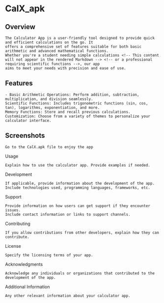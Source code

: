 # **CalX_apk**

## **Overview**

    The Calculator App is a user-friendly tool designed to provide quick and efficient calculations on the go. It 
    offers a comprehensive set of features suitable for both basic arithmetic and advanced mathematical functions. 
    Whether you're a student needing simple calculations <!-- This content will not appear in the rendered Markdown --> <!-- or a professional requiring scientific functions -->, our app 
    aims to meet your needs with precision and ease of use.
    
## **Features**

    - Basic Arithmetic Operations: Perform addition, subtraction, multiplication, and division seamlessly.
    Scientific Functions: Includes trigonometric functions (sin, cos, tan), logarithms, exponentiation, and more.
    Memory Functions: Store and recall previous calculations.
    Customization: Choose from a variety of themes to personalize your calculator interface.

## **Screenshots**





    Go to the CalX.apk file to enjoy the app

Usage

    Explain how to use the calculator app. Provide examples if needed.

Development

    If applicable, provide information about the development of the app.
    Include technologies used, programming languages, frameworks, etc.

Support

    Provide information on how users can get support if they encounter issues.
    Include contact information or links to support channels.

Contributing

    If you allow contributions from other developers, explain how they can contribute.

License

    Specify the licensing terms of your app.

Acknowledgments

    Acknowledge any individuals or organizations that contributed to the development of the app.

Additional Information

    Any other relevant information about your calculator app.

